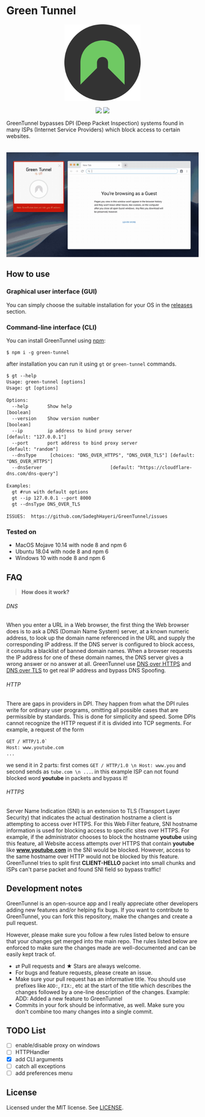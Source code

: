 # Green Tunnel
<p align="center">
    <img src="assets/logo.png" alt="green tunnel logo" width="200">
</p>
<p align="center">
    <img src="https://img.shields.io/github/license/SadeghHayeri/GreenTunnel.svg?color=Green&style=flat-square"> <img src="https://img.shields.io/github/repo-size/SadeghHayeri/GreenTunnel.svg?color=Green&style=flat-square">
</p>

GreenTunnel bypasses DPI (Deep Packet Inspection) systems found in many ISPs (Internet Service Providers) which block access to certain websites.

<p align="center">
    <img src="assets/demo.gif" alt="green tunnel demo" style="margin-top: 20px;">
</p>

## How to use
### Graphical user interface (GUI)
You can simply choose the suitable installation for your OS in the [releases](http://google.com "releases") section.

### Command-line interface (CLI)
You can install GreenTunnel using [npm](https://www.npmjs.org/ "npm"):
```
$ npm i -g green-tunnel
```
after installation you can run it using `gt` or `green-tunnel` commands.

```
$ gt --help
Usage: green-tunnel [options]
Usage: gt [options]

Options:
  --help       Show help                                                      [boolean]
  --version    Show version number                                            [boolean]
  --ip         ip address to bind proxy server                   [default: "127.0.0.1"]
  --port       port address to bind proxy server                    [default: "random"]
  --dnsType     [choices: "DNS_OVER_HTTPS", "DNS_OVER_TLS"] [default: "DNS_OVER_HTTPS"]
  --dnsServer                         [default: "https://cloudflare-dns.com/dns-query"]

Examples:
  gt #run with default options
  gt --ip 127.0.0.1 --port 8000
  gt --dnsType DNS_OVER_TLS

ISSUES:  https://github.com/SadeghHayeri/GreenTunnel/issues
```

### Tested on
- MacOS Mojave 10.14 with node 8 and npm 6
- Ubuntu 18.04 with node 8 and npm 6
- Windows 10 with node 8 and npm 6


## FAQ
> **How does it work?**
###### DNS
When you enter a URL in a Web browser, the first thing the Web browser does is to ask a DNS (Domain Name System) server, at a known numeric address, to look up the domain name referenced in the URL and supply the corresponding IP address.
If the DNS server is configured to block access, it consults a blacklist of banned domain names. When a browser requests the IP address for one of these domain names, the DNS server gives a wrong answer or no answer at all.
GreenTunnel use [DNS over HTTPS](https://en.wikipedia.org/wiki/DNS_over_HTTPS "doh (DNS over HTTPS)") and [DNS over TLS](https://en.wikipedia.org/wiki/DNS_over_TLS "DNS over TLS") to get real IP address and bypass DNS Spoofing.

###### HTTP
There are gaps in providers in DPI.  They happen from what the DPI rules write for ordinary user programs, omitting all possible cases that are permissible by standards.  This is done for simplicity and speed.
Some DPIs cannot recognize the HTTP request if it is divided into TCP segments.  For example, a request of the form

```
GET / HTTP/1.0`
Host: www.youtube.com
...
```
we send it in 2 parts: first comes `GET / HTTP/1.0 \n Host: www.you` and second sends as `tube.com \n ...`. in this example ISP can not found blocked word **youtube** in packets and bypass it!

###### HTTPS
Server Name Indication (SNI) is an extension to TLS (Transport Layer Security) that indicates the actual destination hostname a client is attempting to access over HTTPS. For this Web Filter feature, SNI hostname information is used for blocking access to specific sites over HTTPS. For example, if the administrator chooses to block the hostname **youtube** using this feature, all Website access attempts over HTTPS that contain **youtube** like **www.youtube.com** in the SNI would be blocked. However, access to the same hostname over HTTP would not be blocked by this feature. GreenTunnel tries to split first **CLIENT-HELLO** packet into small chunks and ISPs can't parse packet and found SNI field so bypass traffic!


## Development notes
GreenTunnel is an open-source app and I really appreciate other developers adding new features and/or helping fix bugs. If you want to contribute to GreenTunnel, you can fork this repository, make the changes and create a pull request.

However, please make sure you follow a few rules listed below to ensure that your changes get merged into the main repo. The rules listed below are enforced to make sure the changes made are well-documented and can be easily kept track of.

- ⇄ Pull requests and ★ Stars are always welcome.
- For bugs and feature requests, please create an issue.
- Make sure your pull request has an informative title. You should use prefixes like `ADD:`, `FIX:`, etc at the start of the title which describes the changes followed by a one-line description of the changes. Example: ADD: Added a new feature to GreenTunnel
- Commits in your fork should be informative, as well. Make sure you don't combine too many changes into a single commit.

## TODO List
- [ ] enable/disable proxy on windows
- [ ] HTTPHandler
- [X] add CLI arguments
- [ ] catch all exceptions
- [ ] add preferences menu

## License
Licensed under the MIT license. See [LICENSE](https://github.com/SadeghHayeri/GreenTunnel/blob/master/LICENSE "LICENSE").

